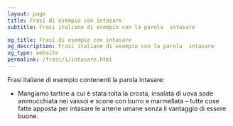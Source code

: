 ```yaml
---
layout: page
title: Frasi di esempio con intasare 
subtitle: Frasi italiane di esempio con la parola  intasare

og_title: Frasi di esempio con intasare 
og_description: Frasi italiane di esempio con la parola  intasare
og_type: website
permalink: /frasi/i/intasare.html
---
```


Frasi italiane di esempio contenenti la parola intasare:


- Mangiamo tartine a cui è stata tolta la crosta, insalata di uova sode ammucchiata nei vassoi e scone con burro e marmellata – tutte cose fatte apposta per intasare le arterie umane senza il vantaggio di essere buone.
